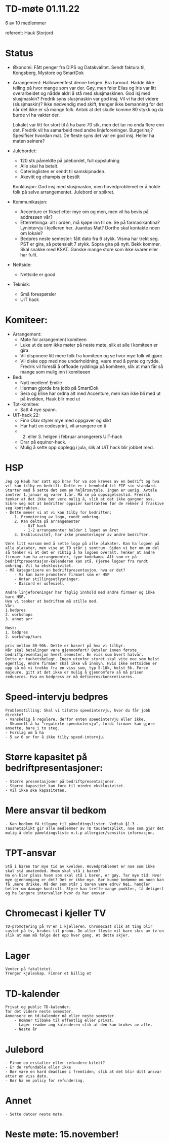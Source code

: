# TD-møte 01.11.22
6 av 10 medlemmer

referent: Hauk Storjord

# Status
- Økonomi:
    Fått penger fra DIPS og Datakvalitet.
    Sendt faktura til, Kongsberg, Mystore og SmartDok

- Arrangement: 
    Halloweenfest denne helgen. Bra turnout. Hadde ikke telling på hvor mange som var der. 
    Gøy, men føler Elias og Iris var litt overarbeidet og nådde aldri å stå med slusjmaskinen. God isj med slusjmaskin? 
    Fredrik syns slusjmaskin var god insj. Vil vi ha det videre (slusjmaskin)? Ikke nødvendig med skift, trenger ikke bemanning for det når det ikke er så mange folk. Antok at det skulle komme 80 stykk og da burde vi ha vakter der.  

    Lokalet var litt for stort til å ha bare 70 stk, men det tar no enda flere enn det. Fredrik vil ha samarbeid med andre linjeforeninger. 
    Burgerinsj? Spesifiser hvordan mat. De fleste syns det var en god insj. Heller ha maten seinere? 

- Julebordet: 
    - 120 stk påmeldte på julebordet, full oppslutning 
    - Alle skal ha betalt. 
    - Cateringlisten er sendt til samskipnaden. 
    - Akevitt og champis er bestilt 

    Konklusjon: God insj med slusjmaskin, men hovedproblemet er å holde folk på selve arrangementet. Julebord er spikret. 

- Kommunikasjon: 
    - Accenture er fikset etter mye om og men, men vil ha bevis på addressen vår?
    - Etterretninga: alt i orden, må kjøpe inn til de. Se på farmasikantina? Lynintervju i kjelleren her. Juanitas Mat? Dorthe skal kontakte noen om lokale?
    - Bedpres neste semester: fått dato fra 6 stykk. Visma har trekt seg. PST er gira, så potensielt 7 stykk. Sopra gira på nytt. Bekk kommer. Skal snakke med KSAT. Ganske mange store som ikke svarer eller har fullt.
- Nettside:
    - Nettside er good
- Teknisk: 
    - Små forespørsler 
    - UiT hack

# Komiteer:
- Arrangement: 
    - Møte for arrangement komiteen 
    - Luke ut de som ikke møter på neste møte, slik at alle i komiteen er gira 
    - Vil disponere litt mere folk fra komiteen og se hvor mye folk vil gjøre. 
    - Vil diske opp med noe underholdning, være med å pynte og rydde. Fredrik vil foreslå å offloade ryddinga på komiteen, slik at man får så  mange som mulig inn i komiteeen
- Bed:
    - Nytt medlem! Emilie
    - Herman gjorde bra jobb på SmartDok
    - Sera og Eline har ordna alt med Accenture, men kan ikke bli med ut på kvelden, Hauk blir med ut
- Tpt-komitee: 
    - Satt 4 nye spann. 
- UiT-hack 22: 
    - Finn Olav styrer mye med oppgaver og slikt
    - Har hatt en codesprint, vil arrangere en ti
    - 2. eller 3. helgen i februar arrangerers UiT-hack
    - Drar på equinor-hack.  
    - Mulig å sette opp opplegg i jula, slik at UiT hack blir jobbet med.

# HSP
    Jeg og Hauk har satt opp krav for va som kreves av en bedrift og hva vil kan tilby en bedrift. Dette er i hennhold til FIF sin standard. 
    Starter med å sette det som en helårsavtale. Ingen er uenig. Avtale inntrer 1.januar og varer 1.år. Må se på oppsigelsestid. Fredrik tenker at det ikke bør være mulig å, slik at det ikke gangner oss. Sikre seg mot at bedrifter oppsier kontrakten før de rekker å fraskive seg kontrakten.
    - Dette mener vi at vi kan tilby for bedriften:
        1. Promotering av logo, rundt omkring.  
        2. Kan delta på arrangementer 
            - UiT hack
            - 1-2 arrangementer holder i løpet av året
        3. Eksklusivitet, har ikke promoteringer av andre bedrifter.   
    
    Være litt varsom med å sette logo på alle plakater. Kan ha logoen på alle plakater, men vise at TD står i sentrum. Siden vi ber om en del så tenker vi at det er riktig å ha logoen overalt. Tenker at andre firmaer kan ha arrangementer, type kodekamp. Alt som er på bedriftpresentasjon-kalenderen kan stå. Fjerne logoer fra rundt omkring. Vil ha eksklusivitet. 
    - Må kategorisere en bedriftpresentasjon, hva er det?
        - Vi kan bare promotere firmaet som er HSP 
        - Untar stillingsutlysninger. 
        - Discord er uofesiell 

    Andre linjeforeninger har faglig innhold med andre firmaer og ikke bare HSP. 
    Hva vi tenker at bedriften må stille med. 
    Vår: 
    1.bedpres
    2. workshops
    3. annet arr

    Høst: 
    1. bedpres
    2. workshop/kurs 

    pris mellom 80-90k. Dette er basert på hva vi tilbyr. 
    Når skal betalingen være gjennomført? Betaler innen første bedriftpresentasjon hvert semester. En viss sum hvert halvår. 
    Dette er tauhetsbelagt. Ingen utenfor styret skal vite noe som helst egentlig. Andre firmaer skal ikke vå innsyn. Hvis ikke nettsiden er opp så må vi trekke fra en viss sum, typ 5-10k, helst 5k. Force majeure, gitt at det ikke er mulig å gjennomføre så må prisen reduseres. Hva en bedpress er må defineres/konkretiseres. 


# Speed-intervju bedpres
    Problemstilling: Skal vi tilatte speedintervju, hvor du får jobb direkte? 
    - Vanskelig å regulere, derfor enten speedintervju eller ikke. 
    - Skummelt å ha "regulerte speedintervju", fordi firmaer kan gjøre ansette, bare i to steg. 
    - Forslag om å ha 
    - 5 av 6 or for å ikke tilby speed-intervju. 

# Større kapasitet på bedriftpresentasjoner:
    - Større presentasjoner på bedriftpresentasjoner.
    - Større kapasitet kan føre til mindre eksklusivitet. 
    - Vil ikke øke kapasiteten. 
# Mere ansvar til bedkom
    - Kan bedkom få tilgang til påmeldingslister. Vedtak §1.3 - Taushetsplikt gir alle medlemmer av TD taushetsplikt, noe som gjør det mulig å dele påmeldingsliste m.t.p allergier/sensitiv informasjon. 

# TPT-ansvar 
    Stå i baren tar mye tid av kvelden. Hovedproblemet er noe som ikke skal stå unatended. Hvem skal stå i baren? 
    Ha en klar plass hvem som skal stå i baren, er gøy. Tar mye tid. Hvor mye gjennomgang er det? Det er ikke mye. Bør kunne bedømme om noen kan få ,mere drikke. Må den som står i baren være edru? Nei, handler heller om damage kontroll. Styre kan treffe mange punkter, få deligert og ha lengere intervaller hvor du har ansvar. 

# Chromecast i kjeller TV
    TD-promotering på TV'en i kjelleren. Chromecast slik at ting blir castet på tv, brukes til promo. De aller fleste vil bare skru av tv'en slik at man må følge det opp hver gang. At dette skjer. 

# Lager
    Venter på fakultetet. 
    Trenger kjøleskap. Finner et billig et
# TD-kalender
    Privat og public TD-kalender. 
    Tar det videre neste semester. 
    Annonsere en td-kalender nå eller neste semester. 
        - Kommer tilbake til offentlig eller privat.
        - Lager readme ang kalenderen slik at den kan brukes av alle.
        - Neste år
# Julebord 
    - Finne en erstatter eller refundere bilett? 
    - Er de refundable eller ikke
    - Bør være en hard deadline i fremtiden, slik at det blir ditt ansvar etter en viss dato. 
    - Bør ha en policy for refundering. 
    
# Annet
    - Sette datoer neste møte. 

# Neste møte: 15.november! 



